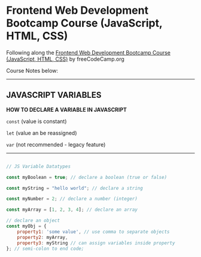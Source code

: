 # Frontend Web Development Bootcamp Course (JavaScript, HTML, CSS)

Following along the [Frontend Web Development Bootcamp Course (JavaScript, HTML, CSS)](https://www.youtube.com/watch?v=zJSY8tbf_ys) by freeCodeCamp.org

Course Notes below:

---

## JAVASCRIPT VARIABLES

**HOW TO DECLARE A VARIABLE IN JAVASCRIPT**

`const` (value is constant)

`let` (value an be reassigned)

`var` (not recommended - legacy feature)

---

```js

// JS Variable Datatypes

const myBoolean = true; // declare a boolean (true or false)

const myString = "hello world"; // declare a string

const myNumber = 2; // declare a number (integer)

const myArray = [1, 2, 3, 4]; // declare an array

// declare an object
const myObj = {
	property1: 'some value', // use comma to separate objects
	property2: myArray,
	property3: myString // can assign variables inside property
}; // semi-colon to end code;

```


